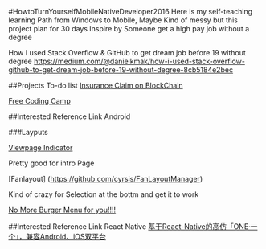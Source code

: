 #HowtoTurnYourselfMobileNativeDeveloper2016
Here is my self-teaching learning Path from Windows to Mobile, Maybe Kind of messy but this project plan for 30 days
Inspire by Someone get a high pay job without a degree

How I used Stack Overflow & GitHub to get dream job before 19 without degree
https://medium.com/@danielkmak/how-i-used-stack-overflow-github-to-get-dream-job-before-19-without-degree-8cb5184e2bec

##Projects To-do list
[Insurance Claim on BlockChain]()

[Free Coding Camp](https://www.freecodecamp.com)


##Interested Reference Link Android

###Layputs

[Viewpage Indicator](https://github.com/cyrsis/PageIndicatorView)

Pretty good for intro Page

[Fanlayout] (https://github.com/cyrsis/FanLayoutManager)

Kind of crazy for Selection at the bottm and get it to work

[No More Burger Menu for you!!!!](https://github.com/xitu/gold-miner/blob/master/TODO/bye-bye-burger.md)


##Interested Reference Link React Native
[基于React-Native的高仿「ONE·一个」，兼容Android、iOS双平台](https://github.com/lipeiwei-szu/ReactNativeOne)



